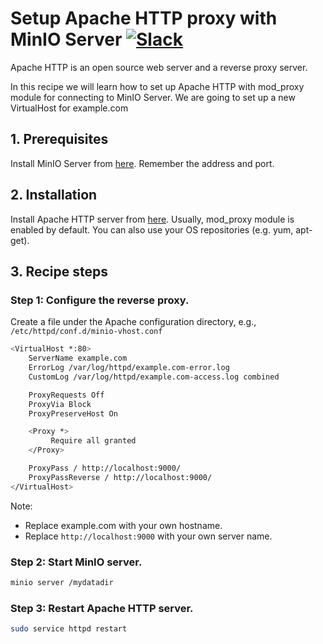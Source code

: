 # Setup Apache HTTP proxy with MinIO Server [![Slack](https://slack.minio.io/slack?type=svg)](https://slack.minio.io)

Apache HTTP is an open source web server and a reverse proxy server.  

In this recipe we will learn how to set up Apache HTTP with mod_proxy module for connecting to MinIO Server. We are going to set up a new VirtualHost for example.com

## 1. Prerequisites

Install MinIO Server from [here](http://docs.minio.io/docs/minio-quickstart-guide). Remember the address and port.

## 2. Installation

Install Apache HTTP server from [here](https://httpd.apache.org/#downloading). Usually, mod_proxy module is enabled by default.
You can also use your OS repositories (e.g. yum, apt-get).

## 3. Recipe steps

### Step 1: Configure the reverse proxy.

Create a file under the Apache configuration directory, e.g., ``/etc/httpd/conf.d/minio-vhost.conf``

```sh
<VirtualHost *:80>
    ServerName example.com
    ErrorLog /var/log/httpd/example.com-error.log
    CustomLog /var/log/httpd/example.com-access.log combined

    ProxyRequests Off
    ProxyVia Block
    ProxyPreserveHost On

    <Proxy *>
         Require all granted
    </Proxy>

    ProxyPass / http://localhost:9000/
    ProxyPassReverse / http://localhost:9000/
</VirtualHost>
```

Note: 

* Replace example.com with your own hostname.
* Replace ``http://localhost:9000``  with your own server name.


### Step 2: Start MinIO server. 

```sh
minio server /mydatadir
```

### Step 3: Restart Apache HTTP server.

```sh
sudo service httpd restart
```
